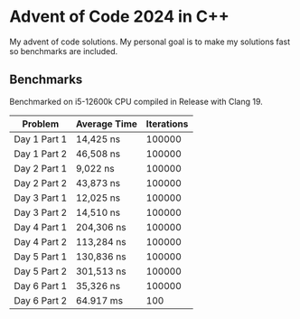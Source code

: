 # Advent of Code 2024 in C++

My advent of code solutions. My personal goal is to make my solutions fast so benchmarks are included.

## Benchmarks

Benchmarked on i5-12600k CPU compiled in Release with Clang 19.

| Problem      | Average Time | Iterations |
|--------------|--------------|------------|
| Day 1 Part 1 | 14,425 ns    | 100000     |
| Day 1 Part 2 | 46,508 ns    | 100000     |
| Day 2 Part 1 | 9,022 ns     | 100000     |
| Day 2 Part 2 | 43,873 ns    | 100000     |
| Day 3 Part 1 | 12,025 ns    | 100000     |
| Day 3 Part 2 | 14,510 ns    | 100000     |
| Day 4 Part 1 | 204,306 ns   | 100000     |
| Day 4 Part 2 | 113,284 ns   | 100000     |
| Day 5 Part 1 | 130,836 ns   | 100000     |
| Day 5 Part 2 | 301,513 ns   | 100000     |
| Day 6 Part 1 | 35,326 ns    | 100000     |
| Day 6 Part 2 | 64.917 ms    | 100        |

